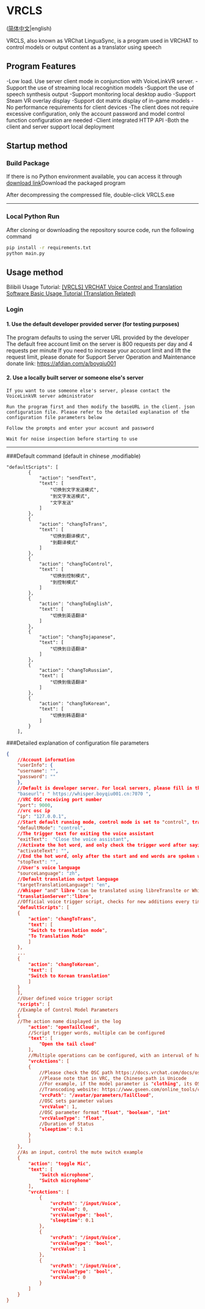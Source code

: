 # VRCLS
([简体中文](README.md)|english)

VRCLS, also known as VRChat LinguaSync, is a program used in VRCHAT to control models or output content as a translator using speech

## Program Features

-Low load. Use server client mode in conjunction with VoiceLinkVR server.
-Support the use of streaming local recognition models
-Support the use of speech synthesis output
-Support monitoring local desktop audio
-Support Steam VR overlay display
-Support dot matrix display of in-game models
-No performance requirements for client devices
-The client does not require excessive configuration, only the account password and model control function configuration are needed
-Client integrated HTTP API
-Both the client and server support local deployment

## Startup method

### Build Package
If there is no Python environment available, you can access it through [download link](https://github.com/VoiceLinkVR/VRCLS/releases )Download the packaged program

After decompressing the compressed file, double-click VRCLS.exe

---
### Local Python Run

After cloning or downloading the repository source code, run the following command
```bash
pip install -r requirements.txt 
python main.py
```

## Usage method

Bilibili Usage Tutorial: [[VRCLS] VRCHAT Voice Control and Translation Software Basic Usage Tutorial (Translation Related)](https://www.bilibili.com/video/BV14hNae6Ext/?share_source=copy_web&vd_source=ffd2f3e2acd107095c2208f7864e9582)

### Login

#### 1.  Use the default developer provided server (for testing purposes)

The program defaults to using the server URL provided by the developer
The default free account limit on the server is 800 requests per day and 4 requests per minute
If you need to increase your account limit and lift the request limit, please donate for Support Server Operation and Maintenance
donate link: https://afdian.com/a/boyqiu001


####  2.  Use a locally built server or someone else's server

    If you want to use someone else's server, please contact the VoiceLinkVR server administrator

    Run the program first and then modify the baseURL in the client. json configuration file. Please refer to the detailed explanation of the configuration file parameters below

    Follow the prompts and enter your account and password

    Wait for noise inspection before starting to use




---

###Default command (default in chinese ,modifiable)
```
"defaultScripts": [
        {
            "action": "sendText",
            "text": [
                "切换到文字发送模式",
                "到文字发送模式",
	            "文字发送"
            ]
        },
        {
            "action": "changToTrans",
            "text": [
                "切换到翻译模式",
                "到翻译模式"
            ]
        },
        {
            "action": "changToControl",
            "text": [
                "切换到控制模式",
                "到控制模式"
            ]
        },
        {
            "action": "changToEnglish",
            "text": [
                "切换到英语翻译"
            ]
        },
        {
            "action": "changTojapanese",
            "text": [
                "切换到日语翻译"
            ]
        },
        {
            "action": "changToRussian",
            "text": [
                "切换到俄语翻译"
            ]
        },
        {
            "action": "changToKorean",
            "text": [
                "切换到韩语翻译"
            ]
        }
    ],
```
###Detailed explanation of configuration file parameters

```json
{
    //Account information
    "userInfo": {
    "username": "",
    "password": ""
    },
    //Default is developer server. For local servers, please fill in the server apiURL example: http://192.168.2.10:8980/api
    "baseurl": " https://whisper.boyqiu001.cn:7070 ",
    //VRC OSC receiving port number
    "port": 9000,
    //vrc osc ip
    "ip": "127.0.0.1",
    //Start default running mode, control mode is set to "control", translation mode is set to "traction"
    "defaultMode": "control",
    //The trigger text for exiting the voice assistant
    "exitText":  "Close the voice assistant",
    //Activate the hot word, and only check the trigger word after saying it
    "activateText": "",
    //End the hot word, only after the start and end words are spoken will the trigger word in between be checked
    "stopText": "",
    //User's voice language
    "sourceLanguage": "zh",
    //Default translation output language
    "targetTranslationLanguage": "en",
    //Whisper "and" libre "can be translated using libreTranslte or Whisper
    "translationServer":"libre",
    //Official voice trigger script, checks for new additions every time it is updated, and can modify trigger words in the text
    "defaultScripts": [
    {
        "action": "changToTrans",
        "text": [
        "Switch to translation mode",
        "To Translation Mode"
        ]
    },
    ...
    {
        "action": "changToKorean",
        "text": [
        "Switch to Korean translation"
        ]
    }
    ],
    //User defined voice trigger script
    "scripts": [
    //Example of Control Model Parameters
    {
    //The action name displayed in the log
        "action": "openTailCloud",
        //Script trigger words, multiple can be configured
        "text": [
            "Open the tail cloud"
        ],
        //Multiple operations can be configured, with an interval of half a second between each operation
        "vrcActions": [
        {
            //Please check the OSC path https://docs.vrchat.com/docs/osc-overview The following content
            //Please note that in VRC, the Chinese path is Unicode
            //For example, if the model parameter is "clothing", its OSC path is "/avatar/parameters/\ u8863 \ \ u670d"
            //Transcoding website: https://www.gseen.com/online_tools/code_change/unicode_ascii
            "vrcPath": "/avatar/parameters/TailCloud",
            //OSC sets parameter values
            "vrcValue": 1,
            //OSC parameter format "float", "boolean", "int"
            "vrcValueType": "float",
            //Duration of Status
            "sleeptime": 0.1
        }
        ]
    },
    //As an input, control the mute switch example
    {
        "action": "toggle Mic",
        "text": [
            "Switch microphone",
            "Switch microphone"
        ],
        "vrcActions": [
            {
                "vrcPath": "/input/Voice",
                "vrcValue": 0,
                "vrcValueType": "bool",
                "sleeptime": 0.1
            },
            {
                "vrcPath": "/input/Voice",
                "vrcValueType": "bool",
                "vrcValue": 1
            },
            {
                "vrcPath": "/input/Voice",
                "vrcValueType": "bool",
                "vrcValue": 0
            }
        ]
    }
}

```
